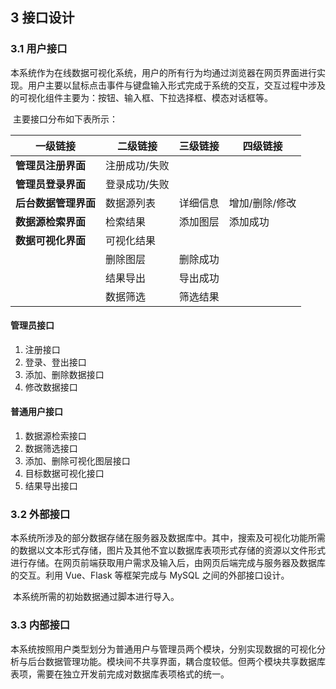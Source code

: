 ## 3 接口设计

### 3.1 用户接口

​	本系统作为在线数据可视化系统，用户的所有行为均通过浏览器在网页界面进行实现。用户主要以鼠标点击事件与键盘输入形式完成于系统的交互，交互过程中涉及的可视化组件主要为：按钮、输入框、下拉选择框、模态对话框等。

​	主要接口分布如下表所示：

| 一级链接             | 二级链接      | 三级链接 | 四级链接       |
| -------------------- | ------------- | -------- | -------------- |
| **管理员注册界面**   | 注册成功/失败 |          |                |
| **管理员登录界面**   | 登录成功/失败 |          |                |
| **后台数据管理界面** | 数据源列表    | 详细信息 | 增加/删除/修改 |
| **数据源检索界面**   | 检索结果      | 添加图层 | 添加成功       |
| **数据可视化界面**   | 可视化结果    |          |                |
|                      | 删除图层      | 删除成功 |                |
|                      | 结果导出      | 导出成功 |                |
|                      | 数据筛选      | 筛选结果 |                |

#### 管理员接口

1. 注册接口
2. 登录、登出接口
3. 添加、删除数据接口
4. 修改数据接口

#### 普通用户接口

1. 数据源检索接口
2. 数据筛选接口
3. 添加、删除可视化图层接口
4. 目标数据可视化接口
5. 结果导出接口

### 3.2 外部接口

​	本系统所涉及的部分数据存储在服务器及数据库中。其中，搜索及可视化功能所需的数据以文本形式存储，图片及其他不宜以数据库表项形式存储的资源以文件形式进行存储。在网页前端获取用户需求及输入后，由网页后端完成与服务器及数据库的交互。利用 Vue、Flask 等框架完成与 MySQL 之间的外部接口设计。

​	本系统所需的初始数据通过脚本进行导入。

### 3.3 内部接口

​	本系统按照用户类型划分为普通用户与管理员两个模块，分别实现数据的可视化分析与后台数据管理功能。模块间不共享界面，耦合度较低。但两个模块共享数据库表项，需要在独立开发前完成对数据库表项格式的统一。

​	